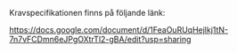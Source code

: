 Kravspecifikationen finns på följande länk:

https://docs.google.com/document/d/1FeaOuRUqHejlkj1tN-7n7vFCDmn6eJPgOXtrTl2-gBA/edit?usp=sharing
